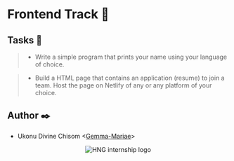 # Frontend Track :page_facing_up:

## Tasks :speech_balloon:

> * Write a simple program that prints your name using your language of choice.



> * Build a HTML page that contains an application (resume) to join a team. Host the page on Netlify of any or any platform of your choice.

## Author :black_nib:
* Ukonu Divine Chisom <[Gemma-Mariae](https://github.com/Gemma-Mariae)>

<p align="center">
  <img src="https://res.cloudinary.com/practicaldev/image/fetch/s--9QL6gc0k--/c_imagga_scale,f_auto,fl_progressive,h_420,q_auto,w_1000/https://dev-to-uploads.s3.amazonaws.com/uploads/articles/i2rvhvutjym2bnjhygyy.png" alt="HNG internship logo">
</p>

